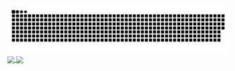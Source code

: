 <picture>
  <source media="(prefers-color-scheme: dark)" srcset="https://raw.githubusercontent.com/haiyoucuv/haiyoucuv/output/github-contribution-grid-snake-dark.svg">
  <source media="(prefers-color-scheme: light)" srcset="https://raw.githubusercontent.com/haiyoucuv/haiyoucuv/output/github-contribution-grid-snake.svg">
  <img alt="github contribution grid snake animation" src="https://raw.githubusercontent.com/lxfriday/lxfriday/output/github-contribution-grid-snake.svg">
</picture>
<a href="https://github.com/anuraghazra/github-readme-stats">
  <img align="center" src="https://github-readme-stats-2x6imkgj1-haiyoucuvs-projects.vercel.app/api?username=haiyoucuv&count_private=true&show_icons=true" />
</a>
<a href="https://github.com/anuraghazra/convoychat">
  <img align="center" src="https://github-readme-stats-2x6imkgj1-haiyoucuvs-projects.vercel.app/api/top-langs/?username=haiyoucuv&layout=compact" />
</a>
